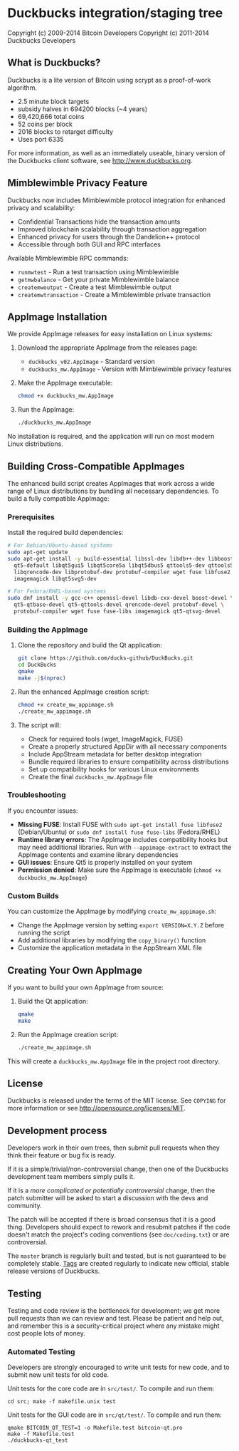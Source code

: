 Duckbucks integration/staging tree
================================


Copyright (c) 2009-2014 Bitcoin Developers
Copyright (c) 2011-2014 Duckbucks Developers

What is Duckbucks?
----------------

Duckbucks is a lite version of Bitcoin using scrypt as a proof-of-work algorithm.
 - 2.5 minute block targets
 - subsidy halves in 694200 blocks (~4 years)
 - 69,420,666 total coins
 - 52 coins per block
 - 2016 blocks to retarget difficulty
 - Uses port 6335

For more information, as well as an immediately useable, binary version of
the Duckbucks client software, see http://www.duckbucks.org.

Mimblewimble Privacy Feature
---------------------------

Duckbucks now includes Mimblewimble protocol integration for enhanced privacy and scalability:

 - Confidential Transactions hide the transaction amounts
 - Improved blockchain scalability through transaction aggregation
 - Enhanced privacy for users through the Dandelion++ protocol
 - Accessible through both GUI and RPC interfaces

Available Mimblewimble RPC commands:
 - `runmwtest` - Run a test transaction using Mimblewimble
 - `getmwbalance` - Get your private Mimblewimble balance
 - `createmwoutput` - Create a test Mimblewimble output
 - `createmwtransaction` - Create a Mimblewimble private transaction

AppImage Installation
-------------------

We provide AppImage releases for easy installation on Linux systems:

1. Download the appropriate AppImage from the releases page:
   - `duckbucks_v02.AppImage` - Standard version
   - `duckbucks_mw.AppImage` - Version with Mimblewimble privacy features

2. Make the AppImage executable:
   ```bash
   chmod +x duckbucks_mw.AppImage
   ```

3. Run the AppImage:
   ```bash
   ./duckbucks_mw.AppImage
   ```

No installation is required, and the application will run on most modern Linux distributions.

Building Cross-Compatible AppImages
----------------------------------

The enhanced build script creates AppImages that work across a wide range of Linux distributions by bundling all necessary dependencies. To build a fully compatible AppImage:

### Prerequisites

Install the required build dependencies:

```bash
# For Debian/Ubuntu-based systems
sudo apt-get update
sudo apt-get install -y build-essential libssl-dev libdb++-dev libboost-all-dev \
  qt5-default libqt5gui5 libqt5core5a libqt5dbus5 qttools5-dev qttools5-dev-tools \
  libqrencode-dev libprotobuf-dev protobuf-compiler wget fuse libfuse2 \
  imagemagick libqt5svg5-dev

# For Fedora/RHEL-based systems
sudo dnf install -y gcc-c++ openssl-devel libdb-cxx-devel boost-devel \
  qt5-qtbase-devel qt5-qttools-devel qrencode-devel protobuf-devel \
  protobuf-compiler wget fuse fuse-libs imagemagick qt5-qtsvg-devel
```

### Building the AppImage

1. Clone the repository and build the Qt application:
   ```bash
   git clone https://github.com/ducks-github/DuckBucks.git
   cd DuckBucks
   qmake
   make -j$(nproc)
   ```

2. Run the enhanced AppImage creation script:
   ```bash
   chmod +x create_mw_appimage.sh
   ./create_mw_appimage.sh
   ```

3. The script will:
   - Check for required tools (wget, ImageMagick, FUSE)
   - Create a properly structured AppDir with all necessary components
   - Include AppStream metadata for better desktop integration
   - Bundle required libraries to ensure compatibility across distributions
   - Set up compatibility hooks for various Linux environments
   - Create the final `duckbucks_mw.AppImage` file

### Troubleshooting

If you encounter issues:

- **Missing FUSE**: Install FUSE with `sudo apt-get install fuse libfuse2` (Debian/Ubuntu) or `sudo dnf install fuse fuse-libs` (Fedora/RHEL)
- **Runtime library errors**: The AppImage includes compatibility hooks but may need additional libraries. Run with `--appimage-extract` to extract the AppImage contents and examine library dependencies
- **GUI issues**: Ensure Qt5 is properly installed on your system
- **Permission denied**: Make sure the AppImage is executable (`chmod +x duckbucks_mw.AppImage`)

### Custom Builds

You can customize the AppImage by modifying `create_mw_appimage.sh`:

- Change the AppImage version by setting `export VERSION=X.Y.Z` before running the script
- Add additional libraries by modifying the `copy_binary()` function
- Customize the application metadata in the AppStream XML file

Creating Your Own AppImage
-------------------------

If you want to build your own AppImage from source:

1. Build the Qt application:
   ```bash
   qmake
   make
   ```

2. Run the AppImage creation script:
   ```bash
   ./create_mw_appimage.sh
   ```

This will create a `duckbucks_mw.AppImage` file in the project root directory.

License
-------

Duckbucks is released under the terms of the MIT license. See `COPYING` for more
information or see http://opensource.org/licenses/MIT.

Development process
-------------------

Developers work in their own trees, then submit pull requests when they think
their feature or bug fix is ready.

If it is a simple/trivial/non-controversial change, then one of the Duckbucks
development team members simply pulls it.

If it is a *more complicated or potentially controversial* change, then the patch
submitter will be asked to start a discussion with the devs and community.

The patch will be accepted if there is broad consensus that it is a good thing.
Developers should expect to rework and resubmit patches if the code doesn't
match the project's coding conventions (see `doc/coding.txt`) or are
controversial.

The `master` branch is regularly built and tested, but is not guaranteed to be
completely stable. [Tags](https://github.com/duckbucks-project/duckbucks/tags) are created
regularly to indicate new official, stable release versions of Duckbucks.

Testing
-------

Testing and code review is the bottleneck for development; we get more pull
requests than we can review and test. Please be patient and help out, and
remember this is a security-critical project where any mistake might cost people
lots of money.

### Automated Testing

Developers are strongly encouraged to write unit tests for new code, and to
submit new unit tests for old code.

Unit tests for the core code are in `src/test/`. To compile and run them:

    cd src; make -f makefile.unix test

Unit tests for the GUI code are in `src/qt/test/`. To compile and run them:

    qmake BITCOIN_QT_TEST=1 -o Makefile.test bitcoin-qt.pro
    make -f Makefile.test
    ./duckbucks-qt_test
